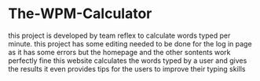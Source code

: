 # The-WPM-Calculator
 this project is developed by team reflex to calculate words typed per minute.
this project has some editing needed to be done for the log in page as it has some errors but the homepage and the other sontents work perfectly fine
this website calculates the words typed by a user and gives the results 
it even provides tips for the users to improve their typing skills

